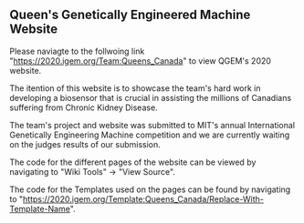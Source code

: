 Queen's Genetically Engineered Machine Website
----------------------------------------------

Please naviagte to the follwoing link "https://2020.igem.org/Team:Queens_Canada" to view QGEM's 2020 website.

The itention of this website is to showcase the team's hard work in developing a biosensor that is crucial in assisting the millions of Canadians suffering from Chronic Kidney Disease.

The team's project and website was submitted to MIT's annual International Genetically Engineering Machine competition and we are currently waiting on the judges results of our submission.

The code for the different pages of the website can be viewed by navigating to "Wiki Tools" -> "View Source".

The code for the Templates used on the pages can be found by navigating to "https://2020.igem.org/Template:Queens_Canada/Replace-With-Template-Name".
